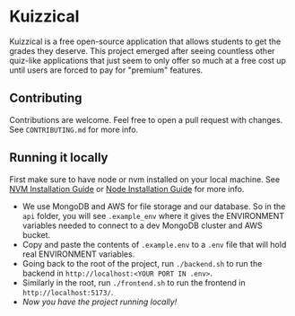 # Kuizzical 
Kuizzical is a free open-source application that allows students to get the grades they deserve. This project emerged after seeing countless other quiz-like applications that 
just seem to only offer so much at a free cost up until users are forced to pay for "premium" features. 

## Contributing
Contributions are welcome. Feel free to open a pull request with changes. See `CONTRIBUTING.md` for more info.

## Running it locally
First make sure to have node or nvm installed on your local machine. See [NVM Installation Guide](https://www.freecodecamp.org/news/node-version-manager-nvm-install-guide/) or [Node Installation Guide](https://nodejs.org/en/download) for more info.
- We use MongoDB and AWS for file storage and our database. So in the `api` folder, you will see `.example_env` where it gives the ENVIRONMENT variables needed to connect to a dev MongoDB cluster and AWS bucket.
- Copy and paste the contents of `.example.env` to a `.env` file that will hold real ENVIRONMENT variables.
- Going back to the root of the project, run `./backend.sh` to run the backend in `http://localhost:<YOUR PORT IN .env>`.
- Similarly in the root, run `./frontend.sh` to run the frontend in `http://localhost:5173/`.
- *Now you have the project running locally!*
